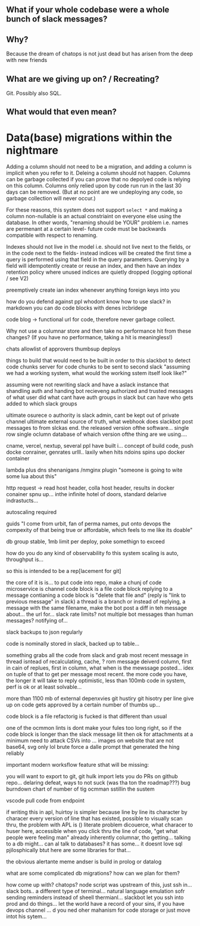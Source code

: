 ## What if your whole codebase were a whole bunch of slack messages?

## Why?

Because the dream of chatops is not just dead but has arisen from the deep with new friends

## What are we giving up on? / Recreating?

Git. Possibly also SQL.

## What would that even mean?




# Data(base) migrations within the nightmare


Adding a column should not need to be a migration, and adding a column is implicit when you refer to it. Deleing a column should not happen. Columns can be garbage collected if you can prove that no depolyed code is relying on this column. Columns only relied upon by code run run in the last 30 days can be removed. (But at no point are we undeploying any code, so garbage collection will never occur.)

For these reasons, this system does not support `select *` and making a column non-nullable is an actual constriaint on everyone else using the database. In other words, "renaming should be YOUR" problem i.e. names are permenant at a certain level- future code must be backwards compatible with respect to renaming.

Indexes should not live in the model i.e. should not live next to the fields, or in the code next to the fields- instead indices will be created the first time a query is performed using that field in the query parameters. Querying by a field will idempotently create or reuse an index, and then have an index retention policy where unused indices are quietly dropped (logging optional / see V2)


preemptively create ian index whenever anything foreign keys into you

how do you defend against ppl whodont know how to use slack?
in markdown you can do code blocks with denes 
ircbridege

code blog -> functional url for code, therefore never garbage collect. 


Why not use a columnar store and then take no performance hit from these changes? (If you have no performance, taking a hit is meaningless!)


chats
allowlist of approvers thumbsup deploys


things to build that would need to be built in order to this
slackbot to detect code chunks
server for code chunks to be sent to
second slack 
"assuming we had a working system, what would the working sstem itself look like?"

assuming were not rewriting slack and have a aslack instance that shandling auth and handing bot recieveng authorized and trusted messages of what user did what 
cant have auth groups in slack but can have who gets added to which slack groups

ultimate osurece o authority is slack admin, cant be kept out of private channel
ultimate external source of truth, what webhook does slackbot post messages to from slckas end. 
the released version ofthe software... 
single row single oclumn database of whaich version ofthe thing are we using.... 

cname, vercel, nextup, several ppl have built i... concept of build code, push docke conrainer, genrates urlll.. laxily when hits ndoins spins upo docker container

lambda plus dns shenanigans /nmginx plugin
"someone is going to wite some lua about this"


http request -> read host header, colla host header, results in docker conainer spnu up... 
inthe infinite hotel of doors, standard delarive indrastucts... 

autoscaling required

guids
"I come from urbit, fan of perma names, put onto devops the compexity of that being true or affordable, which feels to me like its doable"



db group stable, 1mb limit per deploy, poke somethign to exceed


how do you do any kind of observability fo this system
scaling is auto, throughput is... 

so this is intended to be a rep[lacement for git]


the core of it is is... 
to put code into repo, make a chunj of code
microservice is channel
code block is a file
code block replying to a message contianing a code block is "delete that file and" (reply is "link to previous message" in slack)
a thread is a branch
or instead of replying, a message with the same filename, make the bot post a diff in teh message about... the url for... 
slack rate limits? not multiple bot messages than human messages? notifying of... 

slack backups to json regularly

code is nominally stored in slack, backed up to table... 

something grabs all the code from slack and 
grab most recent message in thread isntead of recalculating, cache, ? 
rom message deiverd column, first in cain of replues, first in column, what when is the mewssage posted... idex on tuple of that to get per message most recent. 
the more code you have, the longer it will take to reply
optimistic, less than 100mb code in system, perf is ok or at least solvable... 

more than 1100 mb of external depenxvies
git hustiry
git hisotry per line give up on
code gets approved by a certain number of thumbs up... 

code block is a file
refactorig is fucked
is that different than usual

one of the ocmmon lints is dont make your fules too long right, so if the code block is longer than the slack message liit then ok for attachments
at a minimum need to attack CSVs into ... 
images on website that are not base64, svg only lol
brute force a dalle prompt that generated the hing reliably

important modern worksflow feature sthat will be missing:

you will want to export to git, git hulk import
lets you do PRs on github repo... delaring defeat, ways to not suck (was tha ton the roadmap???)
bug burndown chart of number of tig ocmman sstillin the sustem

vscode pull code from endpoint

if writing this in apl, huirtoy is simpler because line by line its character by characer every version of line that has existed, possible to visually scan thru, the problem with APL is () 
literate problem dicouerce, what characer to huser here, accessible when you click thru the line of code, "get what people were feeling man" already inherently columnar, tho getting... talking to a db might... 
can al talk to databases? it has some... it doesnt love sql pjilosphically btut here are some libraries for that...

the obvious alertante meme andser is build in prolog or datalog

what are some complicated db migrations? how can we plan for them? 


how come up with? chatops? node script was upstream of this, just ssh in... slack bots.. a different type of terminal... natural language emulation sofr sending reminders instead of sheell thermianl... slackbot let you ssh into prod and do things... let the world have a record of your sins, if you have  devops channel ... d you ned oher mahanism for code storage or just move intot his sytem... 







